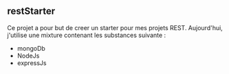 ## **restStarter**

Ce projet a pour but de creer un starter pour mes projets REST.
Aujourd'hui, j'utilise une mixture contenant les substances suivante : 

 - mongoDb
 - NodeJs
 - expressJs
